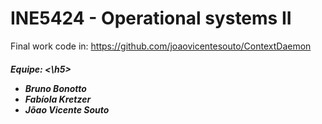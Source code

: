 # INE5424 - Operational systems II

Final work code in: https://github.com/joaovicentesouto/ContextDaemon

<h5>Equipe: <\h5>

- Bruno Bonotto
- Fabíola Kretzer
- Jõao Vicente Souto
